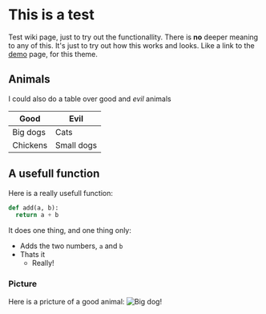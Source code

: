 # This is a test

Test wiki page, just to try out the functionallity. There is **no** deeper meaning to any of this.
It's just to try out how this works and looks. Like a link to the [demo](http://www.drassil.org/git-wiki/main_page) page, for this theme.

## Animals

I could also do a table over good and *evil* animals

| Good | Evil |
| ----------- | ----------- |
| Big dogs | Cats |
| Chickens | Small dogs | 


## A usefull function

Here is a really usefull function:
~~~ python
def add(a, b):
  return a + b
~~~

It does one thing, and one thing only:
- Adds the two numbers, `a` and `b`
- Thats it
  - Really!

### Picture
Here is a pricture of a good animal:
![Big dog!](https://upload.wikimedia.org/wikipedia/commons/thumb/0/03/Darwin_van_de_eldanimo-1556032244.JPG/1920px-Darwin_van_de_eldanimo-1556032244.JPG)
